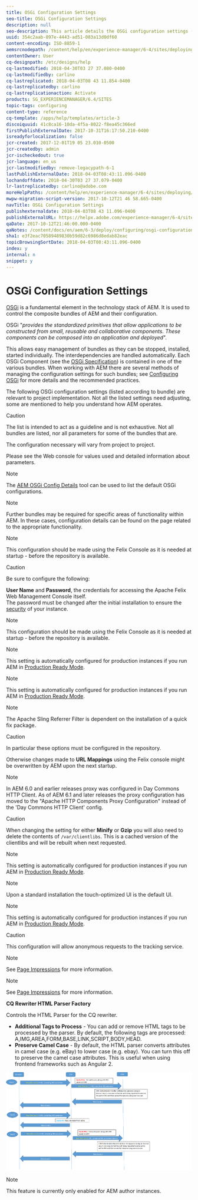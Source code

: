 ```yaml
---
title: OSGi Configuration Settings
seo-title: OSGi Configuration Settings
description: null
seo-description: This article details the OSGi configuration settings (listed according to bundle) that are relevant to project implementation. The list acts as a guideline and it is not exhaustive. 
uuid: 354c2aab-897e-4443-ad51-083a13d0df60
content-encoding: ISO-8859-1
aemsrcnodepath: /content/help/en/experience-manager/6-4/sites/deploying/using/osgi-configuration-settings
contentOwner: User
cq-designpath: /etc/designs/help
cq-lastmodified: 2018-04-30T03 27 37.080-0400
cq-lastmodifiedby: carlino
cq-lastreplicated: 2018-04-03T08 43 11.854-0400
cq-lastreplicatedby: carlino
cq-lastreplicationaction: Activate
products: SG_EXPERIENCEMANAGER/6.4/SITES
topic-tags: configuring
content-type: reference
cq-template: /apps/help/templates/article-3
discoiquuid: 41c8ca16-10da-4f5a-8022-f8ea45c366ed
firstPublishExternalDate: 2017-10-31T16:17:50.210-0400
isreadyforlocalization: false
jcr-created: 2017-12-01T19 05 23.010-0500
jcr-createdby: admin
jcr-ischeckedout: true
jcr-language: en_us
jcr-lastmodifiedby: remove-legacypath-6-1
lastPublishExternalDate: 2018-04-03T08:43:11.096-0400
lochandoffdate: 2018-04-30T03 27 37.079-0400
lr-lastreplicatedby: carlino@adobe.com
moreHelpPaths: /content/help/en/experience-manager/6-4/sites/deploying/morehelp/configuring;/content/help/en/experience-manager/6-4/sites/deploying/morehelp/configuring
mwpw-migration-script-version: 2017-10-12T21 46 58.665-0400
navTitle: OSGi Configuration Settings
publishexternaldate: 2018-04-03T08 43 11.096-0400
publishExternalURL: https://helpx.adobe.com/experience-manager/6-4/sites/deploying/using/osgi-configuration-settings.html
qaDate: 2017-10-12T21:46:00.000-0400
qaNotes: /content/docs/en/aem/6-3/deploy/configuring/osgi-configuration-settings
sha1: e3f2eac70589489830b59d82c6986d8edab82eac
topicBrowsingSortDate: 2018-04-03T08:43:11.096-0400
index: y
internal: n
snippet: y
---
```


# OSGi Configuration Settings



<!-- 

Comment Type: remark
Last Modified By: Alva Ware-Bevacqui (alvawb)
Last Modified Date: 2017-11-30T05:42:16.104-0500

<p>There are broken links in this doc</p>

 -->

<!-- 

Comment Type: remark
Last Modified By: Alva Ware-Bevacqui (alvawb)
Last Modified Date: 2017-11-30T05:42:16.116-0500

<p>Lots of new Adobe CQ osgi configuration options in 5.6.1 (and probably 5.6). These are particular to all the new solutions:</p> 
<p>Media, Scene7, Soco, TagManager and damScene7</p> 
<p>We may need to include something at some point about these (or at least some of them).</p>

 -->

[OSGi](http://www.osgi.org/) is a fundamental element in the technology stack of AEM. It is used to control the composite bundles of AEM and their configuration.

OSGi "*provides the standardized primitives that allow applications to be constructed from small, reusable and collaborative components. These components can be composed into an application and deployed*".

This allows easy management of bundles as they can be stopped, installed, started individually. The interdependencies are handled automatically. Each OSGi Component (see the [OSGi Specification](http://www.osgi.org/Specifications/HomePage)) is contained in one of the various bundles. When working with AEM there are several methods of managing the configuration settings for such bundles; see [Configuring OSGi](configuring-osgi.md) for more details and the recommended practices.

The following OSGi configuration settings (listed according to bundle) are relevant to project implementation. Not all the listed settings need adjusting, some are mentioned to help you understand how AEM operates.

>[!CAUTION]
>
>The list is intended to act as a guideline and is not exhaustive. Not all bundles are listed, nor all parameters for some of the bundles that are.
>
>The configuration necessary will vary from project to project.
>
>Please see the Web console for values used and detailed information about parameters.

>[!NOTE]
>
>The [AEM OSGi Config Details](http://www.aemstuff.com/osgi.html) tool can be used to list the default OSGi configurations.

>[!NOTE]
>
>Further bundles may be required for specific areas of functionality within AEM. In these cases, configuration details can be found on the page related to the appropriate functionality.

<!-- 

Comment Type: remark
Last Modified By: Alison Heimoz (aheimoz)
Last Modified Date: 2017-11-30T05:42:16.182-0500

<p>This is no longer present - has it been removed or replaced (and if so to what)?<br /> </p>

 -->

<!-- 

Comment Type: remark
Last Modified By: Alison Heimoz (aheimoz)
Last Modified Date: 2017-11-30T05:42:16.206-0500

<p>This is no longer present - has it been removed or replaced (and if so to what)?<br /> </p>

 -->

<!-- 

Comment Type: remark
Last Modified By: Alison Heimoz (aheimoz)
Last Modified Date: 2017-11-30T05:42:16.230-0500

<p>This is no longer present - has it been removed or replaced (and if so to what)?<br /> </p>

 -->

>[!NOTE]
>
>This configuration should be made using the Felix Console as it is needed at startup - before the repository is available.

<!-- 

Comment Type: remark
Last Modified By: Alison Heimoz (aheimoz)
Last Modified Date: 2017-11-30T05:42:16.265-0500

<p>This is no longer present - has it been removed or replaced (and if so to what)?</p> 
<p>I suspect it's been deprecated, but just need to check...<br /> </p>

 -->

<!-- 

Comment Type: remark
Last Modified By: Alva Ware-Bevacqui (alvawb)
Last Modified Date: 2017-11-30T05:42:16.288-0500

<p>73 Adobe CQ configs</p> 
<p>2 Mac configs</p> 
<p>1 Adobe Octopus config</p> 
<p> </p>

 -->

>[!CAUTION]
>
>Be sure to configure the following:
>
>**User Name** and **Password**, the credentials for accessing the Apache Felix Web Management Console itself.  
>The password must be changed after the initial installation to ensure the [security](/content/docs/en/aem/6-3/deploy/security_checklist) of your instance.

>[!NOTE]
>
>This configuration should be made using the Felix Console as it is needed at startup - before the repository is available.

<!-- 

Comment Type: remark
Last Modified By: unknown unknown (ims-author-AAC0465A528DC04F0A490D44@AdobeID)
Last Modified Date: 2017-11-30T05:42:16.356-0500

<p>Not present with this name in 6.1 - to be verified if this config is handled by Apache Sling Thread Pool Configuration<br /> </p>

 -->

>[!NOTE]
>
>This setting is automatically configured for production instances if you run AEM in [Production Ready Mode](/content/help/en/experience-manager/6-4/sites/administering/using/production-ready).

>[!NOTE]
>
>This setting is automatically configured for production instances if you run AEM in [Production Ready Mode](/content/help/en/experience-manager/6-4/sites/administering/using/production-ready).

>[!NOTE]
>
>The Apache Sling Referrer Filter is dependent on the installation of a quick fix package.

>[!CAUTION]
>
>In particular these options must be configured in the repository.
>
>Otherwise changes made to **URL Mappings** using the Felix console might be overwritten by AEM upon the next startup.

<!-- 

Comment Type: remark
Last Modified By: unknown unknown (ims-author-AAC0465A528DC04F0A490D44@AdobeID)
Last Modified Date: 2017-11-30T05:42:16.576-0500

<p>Not present in 6.1</p>

 -->

>[!NOTE]
>
>In AEM 6.0 and earlier releases proxy was configured in Day Commons HTTP Client. As of AEM 6.1 and later releases the proxy configuration has moved to the "Apache HTTP Components Proxy Configuration" instead of the 'Day Commons HTTP Client' config.

>[!CAUTION]
>
>When changing the setting for either **Minify** or **Gzip** you will also need to delete the contents of `/var/clientlibs`. This is a cached version of the clientlibs and will be rebuilt when next requested.

>[!NOTE]
>
>This setting is automatically configured for production instances if you run AEM in [Production Ready Mode](/content/help/en/experience-manager/6-4/sites/administering/using/production-ready).

<!-- 

Comment Type: remark
Last Modified By: unknown unknown (ims-author-AAC0465A528DC04F0A490D44@AdobeID)
Last Modified Date: 2017-11-30T05:42:16.666-0500

<p>This is present in 6.1. See DOC-5647.</p>

 -->

<!-- 

Comment Type: remark
Last Modified By: Alison Heimoz (aheimoz)
Last Modified Date: 2017-11-30T05:42:16.697-0500

<p>how exactly do the above two (link checker service and task) interact? eg both have a scheduler period.<br /> </p>

 -->

<!-- 

Comment Type: remark
Last Modified By: Alison Heimoz (aheimoz)
Last Modified Date: 2017-11-30T05:42:16.729-0500

<p>Check this paragraph after 5.6 GA (still need to refer version nr and classic UI?)<br /> </p>

 -->

>[!NOTE]
>
>Upon a standard installation the touch-optimized UI is the default UI.

>[!NOTE]
>
>This setting is automatically configured for production instances if you run AEM in [Production Ready Mode](/content/help/en/experience-manager/6-4/sites/administering/using/production-ready).

<!-- 

Comment Type: remark
Last Modified By: unknown unknown (ims-author-AAC0465A528DC04F0A490D44@AdobeID)
Last Modified Date: 2017-11-30T05:42:16.830-0500

<p>Both the Link Checker Configurator and WCM Page Processor are present in 6.1.<br /> </p>

 -->

>[!CAUTION]
>
>This configuration will allow anonymous requests to the tracking service.

>[!NOTE]
>
>See [Page Impressions](configuring.md#EnablingPageImpressions) for more information.

>[!NOTE]
>
>See [Page Impressions](configuring.md#EnablingPageImpressions) for more information.

<!-- 

Comment Type: remark
Last Modified By: unknown unknown (ims-author-AAC0465A528DC04F0A490D44@AdobeID)
Last Modified Date: 2017-11-30T05:42:16.936-0500

<p>Not present in 6.1</p>

 -->

**CQ Rewriter HTML Parser Factory**

Controls the HTML Parser for the CQ rewriter.

* **Additional Tags to Process** - You can add or remove HTML tags to be processed by the parser. By default, the following tags are processed: A,IMG,AREA,FORM,BASE,LINK,SCRIPT,BODY,HEAD.
* **Preserve Camel Case** - By default, the HTML parser converts attributes in camel case (e.g. eBay) to lower case (e.g. ebay). You can turn this off to preserve the camel case attributes. This is useful when using frontend frameworks such as Angular 2.

![](assets/chlimage_1-147.png)

>[!NOTE]
>
>This feature is currently only enabled for AEM author instances.

